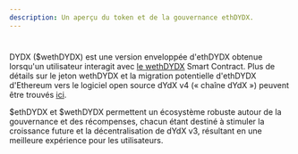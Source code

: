 ```yaml
---
description: Un aperçu du token et de la gouvernance ethDYDX.
---
```


#



DYDX ($wethDYDX) est une version enveloppée d'ethDYDX obtenue lorsqu'un utilisateur interagit avec [le wethDYDX](https://etherscan.io/address/0x46b2deae6eff3011008ea27ea36b7c27255ddfa9) Smart Contract. Plus de détails sur le jeton wethDYDX et la migration potentielle d'ethDYDX d'Ethereum vers le logiciel open source dYdX v4 (« chaîne dYdX ») peuvent être trouvés [ici](https://docs.dydx.community/dydx-token-migration/start-here/introduction).

$ethDYDX et $wethDYDX permettent un écosystème robuste autour de la gouvernance et des récompenses, chacun étant destiné à stimuler la croissance future et la décentralisation de dYdX v3, résultant en une meilleure expérience pour les utilisateurs.






